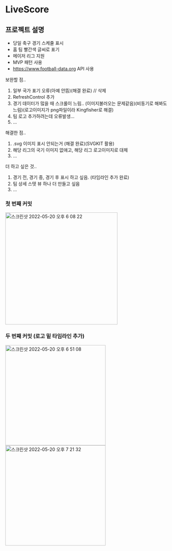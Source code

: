 # LiveScore

## 프로젝트 설명
- 당일 축구 경기 스케쥴 표시
- 홈 팀 빨간색 글씨로 표기
- 메이저 리그 지원
- MVP 패턴 사용
- https://www.football-data.org API 사용

보완할 점..
1. 일부 국가 표기 오류(아예 안뜸)(해결 완료)  // 삭제
2. RefreshControl 추가
3. 경기 데이터가 많을 때 스크롤이 느림.. (이미지불러오는 문제같음)(비동기로 해봐도 느림)(로고이미지가 png파일이라 Kingfisher로 해결)
4. 팀 로고 추가하려는데 오류발생...
5. ...

해결한 점..
1. .svg 이미지 표시 안되는거 (해결 완료)(SVGKIT 활용)
2. 해당 리그의 국기 이미지 없애고, 해당 리그 로고이미지로 대체
3. ...

더 하고 싶은 것..
1. 경기 전, 경기 중, 경기 후 표시 하고 싶음. (타임라인 추가 완료)
2. 팀 상세 스텟 뷰 하나 더 만들고 싶음
3. ...


### 첫 번째 커밋
<img width="349" alt="스크린샷 2022-05-20 오후 6 08 22" src="https://user-images.githubusercontent.com/96865411/169495592-03e7232f-0c8e-4ef5-93ae-1286aad6aab2.png">

### 두 번째 커밋 (로고 밑 타임라인 추가)
<img width="312" alt="스크린샷 2022-05-20 오후 6 51 08" src="https://user-images.githubusercontent.com/96865411/169503037-f64c91e0-bcab-47eb-9785-cfb8fbaa74e2.png"><img width="312" alt="스크린샷 2022-05-20 오후 7 21 32" src="https://user-images.githubusercontent.com/96865411/169508220-4e544d4e-1a97-4bd8-8f48-683a4c75e536.png">
